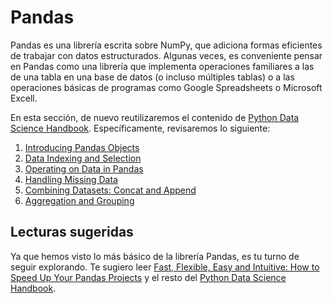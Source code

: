 # Pandas

Pandas es una librería escrita sobre NumPy, que adiciona formas eficientes de trabajar con datos estructurados. Algunas veces, es conveniente pensar en Pandas como una librería que implementa operaciones familiares a las de una tabla en una base de datos (o incluso múltiples tablas) o a las operaciones básicas de programas como Google Spreadsheets o Microsoft Excell. 

En esta sección, de nuevo reutilizaremos el contenido de [Python Data Science Handbook](https://jakevdp.github.io/PythonDataScienceHandbook/). Específicamente, revisaremos lo siguiente:

1. [Introducing Pandas Objects](https://jakevdp.github.io/PythonDataScienceHandbook/03.01-introducing-pandas-objects.html)
2. [Data Indexing and Selection](https://jakevdp.github.io/PythonDataScienceHandbook/03.02-data-indexing-and-selection.html)
3. [Operating on Data in Pandas](https://jakevdp.github.io/PythonDataScienceHandbook/03.03-operations-in-pandas.html)
4. [Handling Missing Data](https://jakevdp.github.io/PythonDataScienceHandbook/03.04-missing-values.html)
5. [Combining Datasets: Concat and Append](https://jakevdp.github.io/PythonDataScienceHandbook/03.06-concat-and-append.html)
6. [Aggregation and Grouping](https://jakevdp.github.io/PythonDataScienceHandbook/03.08-aggregation-and-grouping.html)


## Lecturas sugeridas

Ya que hemos visto lo más básico de la librería Pandas, es tu turno de seguir explorando. Te sugiero leer [Fast, Flexible, Easy and Intuitive: How to Speed Up Your Pandas Projects](https://realpython.com/fast-flexible-pandas/) y el resto del [Python Data Science Handbook](https://jakevdp.github.io/PythonDataScienceHandbook/).